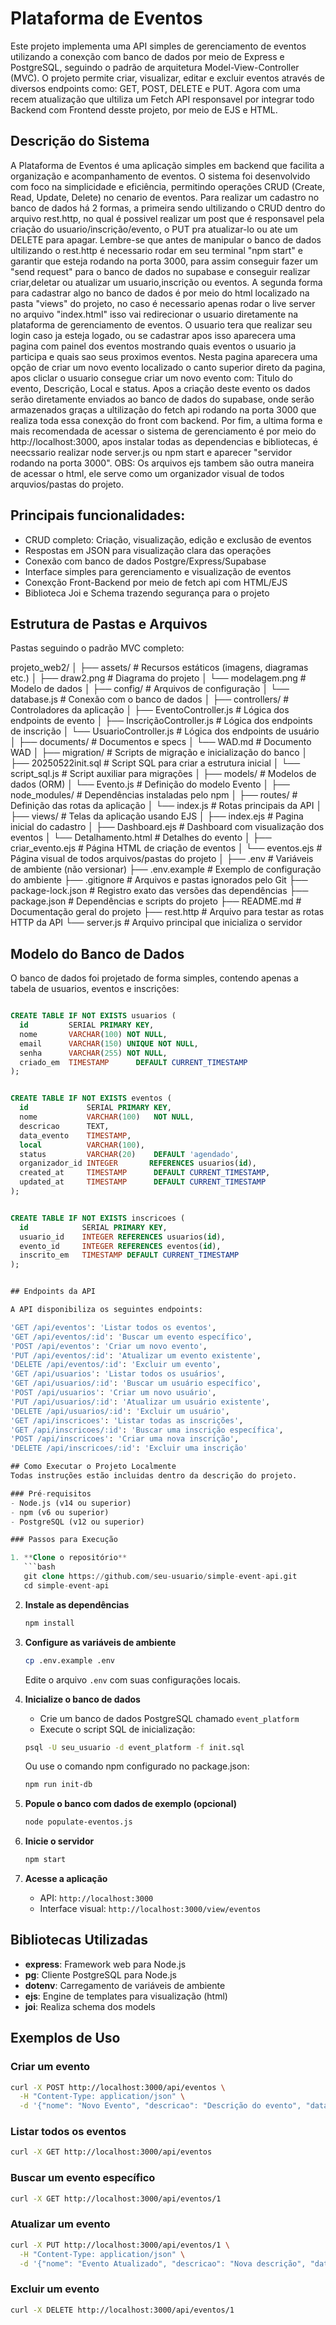 # Plataforma de Eventos

Este projeto implementa uma API simples de gerenciamento de eventos utilizando a conexção com banco de dados por meio de  Express e PostgreSQL, seguindo o padrão de arquitetura  Model-View-Controller (MVC). O projeto permite criar, visualizar, editar e excluir eventos através de diversos endpoints como: GET, POST, DELETE e PUT. Agora com uma recem atualização que ultiliza um Fetch API responsavel por integrar todo Backend com Frontend desste projeto, por meio de EJS e HTML.

## Descrição do Sistema

A Plataforma de Eventos é uma aplicação simples em backend que facilita a organização e acompanhamento de eventos. O sistema foi desenvolvido com foco na simplicidade e eficiência, permitindo operações CRUD (Create, Read, Update, Delete) no cenario de eventos. 
Para realizar um cadastro no banco de dados há 2 formas, a primeira sendo ultilizando o CRUD dentro do arquivo rest.http, no qual é possivel realizar um post que é responsavel pela criação do usuario/inscrição/evento, o PUT pra atualizar-lo ou ate um DELETE para apagar. Lembre-se que antes de manipular o banco de dados ultilizando o rest.http é necessario rodar em seu terminal "npm start" e garantir que esteja rodando na porta 3000, para assim conseguir fazer um "send request" para o banco de dados no supabase e conseguir realizar criar,deletar ou atualizar um usuario,inscrição ou eventos. 
A segunda forma para cadastrar algo no banco de dados é por meio do html localizado na pasta "views" do projeto, no caso é necessario apenas rodar o live server no arquivo "index.html" isso vai redirecionar o usuario diretamente na plataforma de gerenciamento de eventos. O usuario tera que realizar seu login caso ja esteja logado, ou se cadastrar apos isso aparecera uma pagina com painel dos eventos mostrando quais eventos o usuario ja participa e quais sao seus proximos eventos. Nesta pagina aparecera uma opção de criar um novo evento localizado o canto superior direto  da pagina, apos cliclar o usuario consegue criar um novo evento com: Titulo do evento, Descrição, Local e status. Apos a criação deste evento os dados serão diretamente enviados ao banco de dados do supabase, onde serão armazenados graças a ultilização do fetch api rodando na porta 3000 que realiza toda essa conexção do front com backend.
Por fim, a ultima forma e mais recomendada de acessar o sistema de gerenciamento é por meio do http://localhost:3000, apos instalar todas as dependencias e bibliotecas, é neecssario realizar node server.js ou npm start e aparecer "servidor rodando na porta 3000".
OBS: Os arquivos ejs tambem são outra maneira de acessar o html, ele serve como um organizador visual de todos arquvios/pastas do projeto.

## Principais funcionalidades:
- CRUD completo: Criação, visualização, edição e exclusão de eventos 
- Respostas em JSON para visualização clara das operações
- Conexão com banco de dados Postgre/Express/Supabase
- Interface simples para gerenciamento  e visualização de eventos
- Conexção Front-Backend por meio de  fetch api com HTML/EJS
- Biblioteca Joi e Schema trazendo segurança para o projeto


## Estrutura de Pastas e Arquivos

Pastas seguindo o padrão MVC completo:


projeto_web2/
│
├── assets/                # Recursos estáticos (imagens, diagramas etc.)
│   ├── draw2.png       # Diagrama do projeto
│   └── modelagem.png      # Modelo de dados
│
├── config/                # Arquivos de configuração
│   └── database.js        # Conexão com o banco de dados
│
├── controllers/           # Controladores da aplicação
│   ├── EventoController.js     # Lógica dos endpoints de evento
│   ├── InscriçãoController.js  # Lógica dos endpoints de inscrição
│   └── UsuarioController.js    # Lógica dos endpoints de usuário
│
├── documents/             # Documentos e specs
│   └── WAD.md             # Documento WAD
│
├── migration/             # Scripts de migração e inicialização do banco
│   ├── 20250522init.sql   # Script SQL para criar a estrutura inicial
│   └── script_sql.js      # Script auxiliar para migrações
│
├── models/                # Modelos de dados (ORM)
│   └── Evento.js          # Definição do modelo Evento
│
├── node_modules/          # Dependências instaladas pelo npm
│
├── routes/                # Definição das rotas da aplicação
│   └── index.js           # Rotas principais da API
│
├── views/                 # Telas da aplicação usando EJS
│   ├── index.ejs         # Pagina inicial do cadastro
│   ├── Dashboard.ejs     # Dashboard com visualização dos eventos
│   └── Detalhamento.html  # Detalhes do evento
│   ├── criar_evento.ejs  # Página HTML de criação de eventos
│   └── eventos.ejs        # Página visual de todos arquivos/pastas do projeto
│
├── .env                   # Variáveis de ambiente (não versionar)
├── .env.example           # Exemplo de configuração do ambiente
├── .gitignore             # Arquivos e pastas ignorados pelo Git
├── package-lock.json      # Registro exato das versões das dependências
├── package.json           # Dependências e scripts do projeto
├── README.md              # Documentação geral do projeto
├── rest.http              # Arquivo para testar as rotas HTTP da API
└── server.js              # Arquivo principal que inicializa o servidor




## Modelo do Banco de Dados

O banco de dados foi projetado de forma simples, contendo apenas a tabela de usuarios, eventos e inscrições:

```sql

CREATE TABLE IF NOT EXISTS usuarios (
  id         SERIAL PRIMARY KEY,
  nome       VARCHAR(100) NOT NULL,
  email      VARCHAR(150) UNIQUE NOT NULL,
  senha      VARCHAR(255) NOT NULL,
  criado_em  TIMESTAMP      DEFAULT CURRENT_TIMESTAMP
);


CREATE TABLE IF NOT EXISTS eventos (
  id             SERIAL PRIMARY KEY,
  nome           VARCHAR(100)   NOT NULL,
  descricao      TEXT,
  data_evento    TIMESTAMP,
  local          VARCHAR(100),
  status         VARCHAR(20)    DEFAULT 'agendado',
  organizador_id INTEGER       REFERENCES usuarios(id),
  created_at     TIMESTAMP      DEFAULT CURRENT_TIMESTAMP,
  updated_at     TIMESTAMP      DEFAULT CURRENT_TIMESTAMP
);


CREATE TABLE IF NOT EXISTS inscricoes (
  id            SERIAL PRIMARY KEY,
  usuario_id    INTEGER REFERENCES usuarios(id),
  evento_id     INTEGER REFERENCES eventos(id),
  inscrito_em   TIMESTAMP DEFAULT CURRENT_TIMESTAMP
);


## Endpoints da API

A API disponibiliza os seguintes endpoints:

'GET /api/eventos': 'Listar todos os eventos',
'GET /api/eventos/:id': 'Buscar um evento específico',
'POST /api/eventos': 'Criar um novo evento',
'PUT /api/eventos/:id': 'Atualizar um evento existente',
'DELETE /api/eventos/:id': 'Excluir um evento',
'GET /api/usuarios': 'Listar todos os usuários',
'GET /api/usuarios/:id': 'Buscar um usuário específico',
'POST /api/usuarios': 'Criar um novo usuário',
'PUT /api/usuarios/:id': 'Atualizar um usuário existente',
'DELETE /api/usuarios/:id': 'Excluir um usuário',
'GET /api/inscricoes': 'Listar todas as inscrições',
'GET /api/inscricoes/:id': 'Buscar uma inscrição específica',
'POST /api/inscricoes': 'Criar uma nova inscrição',
'DELETE /api/inscricoes/:id': 'Excluir uma inscrição'

## Como Executar o Projeto Localmente
Todas instruções estão incluidas dentro da descrição do projeto.

### Pré-requisitos
- Node.js (v14 ou superior)
- npm (v6 ou superior)
- PostgreSQL (v12 ou superior)

### Passos para Execução

1. **Clone o repositório**
   ```bash
   git clone https://github.com/seu-usuario/simple-event-api.git
   cd simple-event-api
   ```

2. **Instale as dependências**
   ```bash
   npm install
   ```

3. **Configure as variáveis de ambiente**
   ```bash
   cp .env.example .env
   ```
   Edite o arquivo `.env` com suas configurações locais.

4. **Inicialize o banco de dados**
   - Crie um banco de dados PostgreSQL chamado `event_platform`
   - Execute o script SQL de inicialização:
   ```bash
   psql -U seu_usuario -d event_platform -f init.sql
   ```
   Ou use o comando npm configurado no package.json:
   ```bash
   npm run init-db
   ```

5. **Popule o banco com dados de exemplo (opcional)**
   ```bash
   node populate-eventos.js
   ```

6. **Inicie o servidor**
   ```bash
   npm start
   ```

7. **Acesse a aplicação**
   - API: `http://localhost:3000`
   - Interface visual: `http://localhost:3000/view/eventos`

## Bibliotecas Utilizadas

- **express**: Framework web para Node.js
- **pg**: Cliente PostgreSQL para Node.js
- **dotenv**: Carregamento de variáveis de ambiente
- **ejs**: Engine de templates para visualização (html)
- **joi**: Realiza schema dos models

## Exemplos de Uso

### Criar um evento
```bash
curl -X POST http://localhost:3000/api/eventos \
  -H "Content-Type: application/json" \
  -d '{"nome": "Novo Evento", "descricao": "Descrição do evento", "data_evento": "2025-06-15T09:00:00", "local": "Centro de Convenções", "status": "agendado"}'
```

### Listar todos os eventos
```bash
curl -X GET http://localhost:3000/api/eventos
```

### Buscar um evento específico
```bash
curl -X GET http://localhost:3000/api/eventos/1
```

### Atualizar um evento
```bash
curl -X PUT http://localhost:3000/api/eventos/1 \
  -H "Content-Type: application/json" \
  -d '{"nome": "Evento Atualizado", "descricao": "Nova descrição", "data_evento": "2025-06-16T10:00:00", "local": "Novo Local", "status": "em andamento"}'
```

### Excluir um evento
```bash
curl -X DELETE http://localhost:3000/api/eventos/1
```
